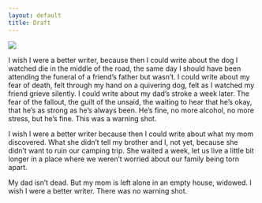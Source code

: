 ```yaml
---
layout: default
title: Draft
---
```


![](https://farm4.staticflickr.com/3929/15383622966_fc887f5bea_h.jpg)

I wish I were a better writer, because then I could write about the dog I watched die in the middle of the road, the same day I should have been attending the funeral of a friend’s father but wasn’t. I could write about my fear of death, felt through my hand on a quivering dog, felt as I watched my friend grieve silently. I could write about my dad’s stroke a week later. The fear of the fallout, the guilt of the unsaid, the waiting to hear that he’s okay, that he’s as strong as he’s always been. He’s fine, no more alcohol, no more stress, but he’s fine. This was a warning shot.

I wish I were a better writer because then I could write about what my mom discovered. What she didn’t tell my brother and I, not yet, because she didn’t want to ruin our camping trip. She waited a week, let us live a little bit longer in a place where we weren’t worried about our family being torn apart.

My dad isn’t dead. But my mom is left alone in an empty house, widowed. I wish I were a better writer. There was no warning shot.